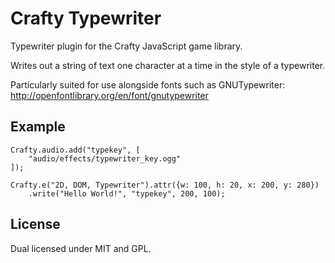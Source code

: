 Crafty Typewriter
=================

Typewriter plugin for the Crafty JavaScript game library.

Writes out a string of text one character at a time in the style of a typewriter.

Particularly suited for use alongside fonts such as GNUTypewriter: http://openfontlibrary.org/en/font/gnutypewriter


Example
-------

	Crafty.audio.add("typekey", [
		"audio/effects/typewriter_key.ogg"
	]);
	
	Crafty.e("2D, DOM, Typewriter").attr({w: 100, h: 20, x: 200, y: 280})
		.write("Hello World!", "typekey", 200, 100);


License
-------

Dual licensed under MIT and GPL.

